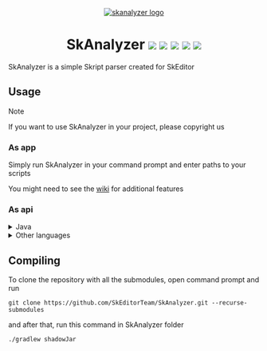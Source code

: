 <p align="center">
  <a href="#"><img alt="skanalyzer logo" src=https://github.com/SkEditorPlus/SkAnalyzer/assets/67753196/c9d96e50-db0c-4797-ac51-4ac3a3e1c617></a>
</p>
<h1 align="center">
  SkAnalyzer
  <a href="https://github.com/SkEditorPlus/SkAnalyzer/releases/latest"><img src="https://img.shields.io/github/v/release/SkEditorPlus/SkAnalyzer"></a>
  <a href="#"><img src="https://img.shields.io/github/downloads/SkEditorPlus/SkAnalyzer/total"></a>
  <a href="https://github.com/SkEditorPlus/SkAnalyzer/issues"><img src="https://img.shields.io/github/issues/SkEditorPlus/SkAnalyzer"></a>
  <a href="https://github.com/SkEditorPlus/SkAnalyzer/pulls"><img src="https://img.shields.io/github/issues-pr/SkEditorPlus/SkAnalyzer"></a>
  <a href="#"><img src="https://img.shields.io/github/stars/SkEditorPlus/SkAnalyzer"></a>
</h1>
SkAnalyzer is a simple Skript parser created for SkEditor

## Usage
> [!NOTE]
> If you want to use SkAnalyzer in your project, please copyright us

### As app
Simply run SkAnalyzer in your command prompt and enter paths to your scripts

You might need to see the [wiki](https://github.com/SkEditorTeam/SkAnalyzer/wiki) for additional features

### As api
<details>
<summary>Java</summary>

In Java you can simply create `SkAnalyzer` using `SkAnalyzerBuilder`, for example:
```java
SkAnalyzer.builder()
    .flags(AnalyzerFlag.FORCE_VAULT_HOOK, AnalyzerFlag.FORCE_REGIONS_HOOK)
    .build();
```
</details>

<details>
<summary>Other languages</summary>

In other languages you can use [SkAnalyzerBridge](https://github.com/SkEditorTeam/SkAnalyzerBridge), however it doesn't have all features

C# example:
```cs
[DllImport("SkAnalyzerBridge.dll", CharSet = CharSet.Unicode, CallingConvention = CallingConvention.StdCall)]
static extern void InitJava(byte[] javaHome, byte[] analyzerJar);
[DllImport("SkAnalyzerBridge.dll", CharSet = CharSet.Unicode, CallingConvention = CallingConvention.StdCall)]
static extern void InitAnalyzer(byte analyzerFlags, byte loggerType, byte[] workingDir);
[DllImport("SkAnalyzerBridge.dll", CharSet = CharSet.Unicode, CallingConvention = CallingConvention.StdCall)]
static extern IntPtr Parse(byte[] path);
[DllImport("SkAnalyzerBridge.dll", CallingConvention = CallingConvention.StdCall)]
static extern void Exit();

var javaHome = Encoding.UTF8.GetBytes(Environment.GetEnvironmentVariable("JAVA_HOME")!).ToArray();
InitJava(javaHome, "SkAnalyzer.jar"u8.ToArray());
/*
flag 1 - ForceVaultHook
flag 2 - ForceRegionsHook

logger 0 - Disabled
logger 1 - Normal
logger 2 - Plain
*/
InitAnalyzer(1 | 2, 1, []);
var jsonResult = Marshal.PtrToStringUTF8(Parse("SkAnalyzerTest.sk"u8.ToArray()));
Exit();
```
</details>

## Compiling
To clone the repository with all the submodules, open command prompt and run
```
git clone https://github.com/SkEditorTeam/SkAnalyzer.git --recurse-submodules
```
and after that, run this command in SkAnalyzer folder
```
./gradlew shadowJar
``` 
